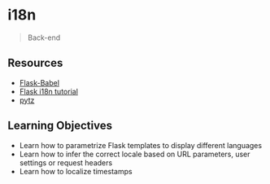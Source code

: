 # i18n

> Back-end

## Resources

* [Flask-Babel](https://intranet.alxswe.com/rltoken/0m4Qykp52fFH-dPzlWIdkw)
* [Flask i18n tutorial](https://intranet.alxswe.com/rltoken/RtGz7pI7TKnYqrMMG9rWMg)
* [pytz](https://intranet.alxswe.com/rltoken/tw8sQWhB3HJvk3jmR2GBwg)

## Learning Objectives

* Learn how to parametrize Flask templates to display different languages
* Learn how to infer the correct locale based on URL parameters, user settings or request headers
* Learn how to localize timestamps
